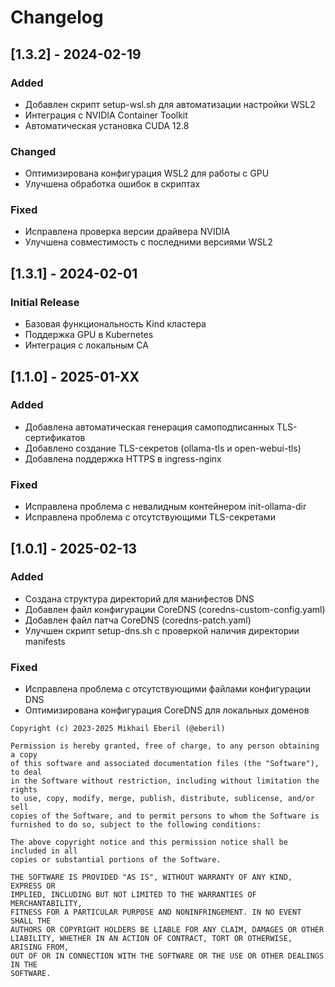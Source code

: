 # Changelog

## [1.3.2] - 2024-02-19
### Added
- Добавлен скрипт setup-wsl.sh для автоматизации настройки WSL2
- Интеграция с NVIDIA Container Toolkit
- Автоматическая установка CUDA 12.8

### Changed
- Оптимизирована конфигурация WSL2 для работы с GPU
- Улучшена обработка ошибок в скриптах

### Fixed
- Исправлена проверка версии драйвера NVIDIA
- Улучшена совместимость с последними версиями WSL2

## [1.3.1] - 2024-02-01
### Initial Release
- Базовая функциональность Kind кластера
- Поддержка GPU в Kubernetes
- Интеграция с локальным CA

## [1.1.0] -  2025-01-XX

### Added
- Добавлена автоматическая генерация самоподписанных TLS-сертификатов
- Добавлено создание TLS-секретов (ollama-tls и open-webui-tls)
- Добавлена поддержка HTTPS в ingress-nginx

### Fixed
- Исправлена проблема с невалидным контейнером init-ollama-dir
- Исправлена проблема с отсутствующими TLS-секретами

## [1.0.1] -  2025-02-13

### Added
- Создана структура директорий для манифестов DNS
- Добавлен файл конфигурации CoreDNS (coredns-custom-config.yaml)
- Добавлен файл патча CoreDNS (coredns-patch.yaml)
- Улучшен скрипт setup-dns.sh с проверкой наличия директории manifests

### Fixed
- Исправлена проблема с отсутствующими файлами конфигурации DNS
- Оптимизирована конфигурация CoreDNS для локальных доменов

```plain text
Copyright (c) 2023-2025 Mikhail Eberil (@eberil)

Permission is hereby granted, free of charge, to any person obtaining a copy
of this software and associated documentation files (the "Software"), to deal
in the Software without restriction, including without limitation the rights
to use, copy, modify, merge, publish, distribute, sublicense, and/or sell
copies of the Software, and to permit persons to whom the Software is
furnished to do so, subject to the following conditions:

The above copyright notice and this permission notice shall be included in all
copies or substantial portions of the Software.

THE SOFTWARE IS PROVIDED "AS IS", WITHOUT WARRANTY OF ANY KIND, EXPRESS OR
IMPLIED, INCLUDING BUT NOT LIMITED TO THE WARRANTIES OF MERCHANTABILITY,
FITNESS FOR A PARTICULAR PURPOSE AND NONINFRINGEMENT. IN NO EVENT SHALL THE
AUTHORS OR COPYRIGHT HOLDERS BE LIABLE FOR ANY CLAIM, DAMAGES OR OTHER
LIABILITY, WHETHER IN AN ACTION OF CONTRACT, TORT OR OTHERWISE, ARISING FROM,
OUT OF OR IN CONNECTION WITH THE SOFTWARE OR THE USE OR OTHER DEALINGS IN THE
SOFTWARE.
```